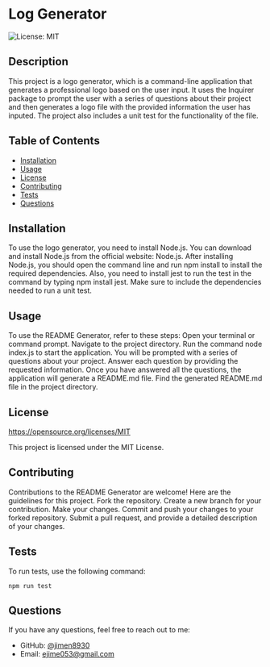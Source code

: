 # Log Generator
  ![License: MIT](https://img.shields.io/badge/License-MIT-yellow.svg)

  ## Description
  This project is a logo generator, which is a command-line application that generates a professional logo based on the user input. It uses the Inquirer package to prompt the user with a series of questions about their project and then generates a logo file with the provided information the user has inputed. The project also includes a unit test for the functionality of the file. 

  ## Table of Contents
- [Installation](#installation)
- [Usage](#usage)
- [License](#license)
- [Contributing](#contributing)
- [Tests](#tests)
- [Questions](#questions)

## Installation
To use the logo generator, you need to install Node.js. You can download and install Node.js from the official website: Node.js. After installing Node.js, you should open the command line and run npm install to install the required dependencies. Also, you need to install jest to run the test in the command by typing npm install jest.  Make sure to include the dependencies needed to run a unit test. 

## Usage
To use the README Generator, refer to these steps: Open your terminal or command prompt. Navigate to the project directory. Run the command node index.js to start the application. You will be prompted with a series of questions about your project. Answer each question by providing the requested information. Once you have answered all the questions, the application will generate a README.md file. Find the generated README.md file in the project directory. 

## License
https://opensource.org/licenses/MIT

This project is licensed under the MIT License.

## Contributing
Contributions to the README Generator are welcome! Here are the guidelines for this project. Fork the repository. Create a new branch for your contribution. Make your changes. Commit and push your changes to your forked repository. Submit a pull request, and provide a detailed description of your changes.

## Tests
To run tests, use the following command:
```
npm run test
```

## Questions
If you have any questions, feel free to reach out to me:
- GitHub: [@jimen8930](https://github.com/jimen8930)
- Email: ejime053@gmail.com


